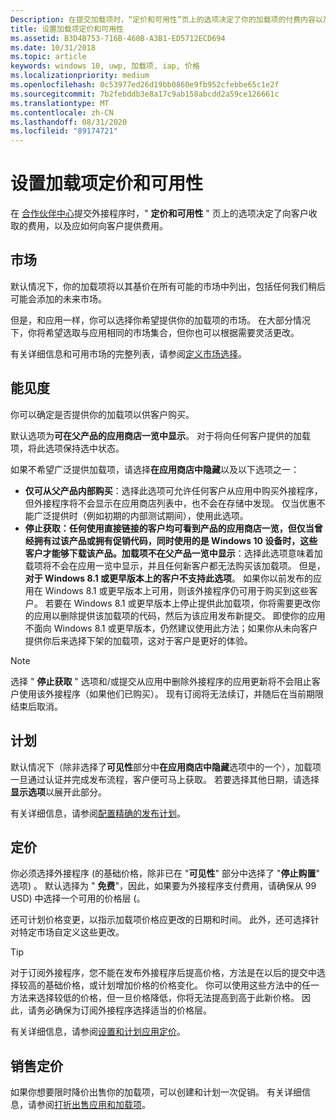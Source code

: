 ```yaml
---
Description: 在提交加载项时，“定价和可用性”页上的选项决定了你的加载项的付费内容以及应向客户提供它的方式。
title: 设置加载项定价和可用性
ms.assetid: B3D4B753-716B-460B-A3B1-ED5712ECD694
ms.date: 10/31/2018
ms.topic: article
keywords: windows 10, uwp, 加载项, iap, 价格
ms.localizationpriority: medium
ms.openlocfilehash: 0c53977ed26d19bb0860e9fb952cfebbe65c1e2f
ms.sourcegitcommit: 7b2febddb3e8a17c9ab158abcdd2a59ce126661c
ms.translationtype: MT
ms.contentlocale: zh-CN
ms.lasthandoff: 08/31/2020
ms.locfileid: "89174721"
---
```

# <a name="set-add-on-pricing-and-availability"></a>设置加载项定价和可用性

在 [合作伙伴中心](https://partner.microsoft.com/dashboard)提交外接程序时，" **定价和可用性** " 页上的选项决定了向客户收取的费用，以及应如何向客户提供费用。

## <a name="markets"></a>市场

默认情况下，你的加载项将以其基价在所有可能的市场中列出，包括任何我们稍后可能会添加的未来市场。

但是，和应用一样，你可以选择你希望提供你的加载项的市场。 在大部分情况下，你将希望选取与应用相同的市场集合，但你也可以根据需要灵活更改。 

有关详细信息和可用市场的完整列表，请参阅[定义市场选择](./define-market-selection.md)。

## <a name="visibility"></a>能见度

你可以确定是否提供你的加载项以供客户购买。 

默认选项为**可在父产品的应用商店一览中显示**。 对于将向任何客户提供的加载项，将此选项保持选中状态。 

如果不希望广泛提供加载项，请选择**在应用商店中隐藏**以及以下选项之一：

-   **仅可从父产品内部购买**：选择此选项可允许任何客户从应用中购买外接程序，但外接程序将不会显示在应用商店列表中，也不会在存储中发现。 仅当优惠不能广泛提供时（例如初期的内部测试期间），使用此选项。
-   **停止获取：任何使用直接链接的客户均可看到产品的应用商店一览，但仅当曾经拥有过该产品或拥有促销代码，同时使用的是 Windows 10 设备时，这些客户才能够下载该产品。加载项不在父产品一览中显示**：选择此选项意味着加载项将不会在应用一览中显示，并且任何新客户都无法购买该加载项。 但是，**对于 Windows 8.1 或更早版本上的客户不支持此选项**。 如果你以前发布的应用在 Windows 8.1 或更早版本上可用，则该外接程序仍可用于购买到这些客户。 若要在 Windows 8.1 或更早版本上停止提供此加载项，你将需要更改你的应用以删除提供该加载项的代码，然后为该应用发布新提交。 即使你的应用不面向 Windows 8.1 或更早版本，仍然建议使用此方法；如果你从未向客户提供你后来选择下架的加载项，这对于客户是更好的体验。
    
 > [!NOTE] 
 > 选择 " **停止获取** " 选项和/或提交从应用中删除外接程序的应用更新将不会阻止客户使用该外接程序（如果他们已购买）。 现有订阅将无法续订，并随后在当前期限结束后取消。


## <a name="schedule"></a>计划

默认情况下（除非选择了**可见性**部分中**在应用商店中隐藏**选项中的一个），加载项一旦通过认证并完成发布流程，客户便可马上获取。 若要选择其他日期，请选择**显示选项**以展开此部分。 

有关详细信息，请参阅[配置精确的发布计划](configure-precise-release-scheduling.md)。


## <a name="pricing"></a>定价

你必须选择外接程序 (的基础价格，除非已在 "**可见性**" 部分中选择了 "**停止购置**" 选项) 。 默认选择为 " **免费**"，因此，如果要为外接程序支付费用，请确保从 99 USD) 中选择一个可用的价格层 (。

还可计划价格变更，以指示加载项价格应更改的日期和时间。 此外，还可选择针对特定市场自定义这些更改。 

> [!TIP]
> 对于订阅外接程序，您不能在发布外接程序后提高价格，方法是在以后的提交中选择较高的基础价格，或计划增加价格的价格变化。 你可以使用这些方法中的任一方法来选择较低的价格，但一旦价格降低，你将无法提高到高于此新价格。 因此，请务必确保为订阅外接程序选择适当的价格层。 

有关详细信息，请参阅[设置和计划应用定价](set-and-schedule-app-pricing.md)。


## <a name="sale-pricing"></a>销售定价

如果你想要限时降价出售你的加载项，可以创建和计划一次促销。 有关详细信息，请参阅[打折出售应用和加载项](put-apps-and-add-ons-on-sale.md)。